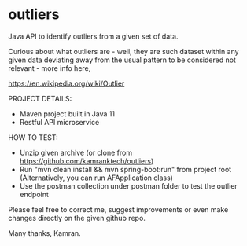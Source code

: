 # outliers
Java API to identify outliers from a given set of data.

Curious about what outliers are - well, they are such dataset within any given data deviating away from the usual pattern to be considered not relevant - more info here,

https://en.wikipedia.org/wiki/Outlier

PROJECT DETAILS:

- Maven project built in Java 11
- Restful API microservice

HOW TO TEST:
- Unzip given archive (or clone from https://github.com/kamranktech/outliers)
- Run "mvn clean install && mvn spring-boot:run" from project root (Alternatively, you can run AFApplication class)
- Use the postman collection under postman folder to test the outlier endpoint

Please feel free to correct me, suggest improvements or even make changes directly on the given github repo.

Many thanks,
Kamran.
